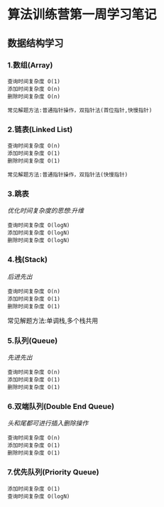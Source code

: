 # 算法训练营第一周学习笔记

## 数据结构学习

### 1.数组(Array)

    查询时间复杂度 O(1)
    添加时间复杂度 O(n)
    删除时间复杂度 O(n)
    
    常见解题方法:普通指针操作，双指针法(首位指针,快慢指针)

### 2.链表(Linked List)

    查询时间复杂度 O(n)
    添加时间复杂度 O(1)
    删除时间复杂度 O(1)
    
    常见解题方法:普通指针操作，双指针法(快慢指针)

### 3.跳表

*优化时间复杂度的思想:升维*

    查询时间复杂度 O(logN)
    添加时间复杂度 O(logN)
    删除时间复杂度 O(logN)

### 4.栈(Stack)

*后进先出*

    查询时间复杂度 O(n)
    添加时间复杂度 O(1)
    删除时间复杂度 O(1)

常见解题方法:单调栈,多个栈共用

### 5.队列(Queue)

*先进先出*

    查询时间复杂度 O(n)
    添加时间复杂度 O(1)
    删除时间复杂度 O(1)

### 6.双端队列(Double End Queue)

*头和尾都可进行插入删除操作*

    查询时间复杂度 O(n)
    添加时间复杂度 O(1)
    删除时间复杂度 O(1)

### 7.优先队列(Priority Queue)

    添加时间复杂度 O(1)
    查询时间复杂度 O(logN)
